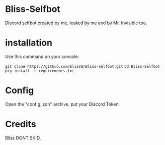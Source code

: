 # Bliss-Selfbot
Discord selfbot created by me, leaked by me and by Mr. Invisible too.

# installation
Use this command on your console:

```git clone https://github.com/blissW/Bliss-Selfbot.git```
```cd Bliss-Selfbot```
```pip install -r requirements.txt```

# Config

Open the "config.json" archive, put your Discord Token.

# Credits
Bliss DONT SKID.
